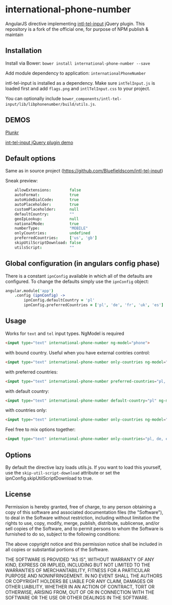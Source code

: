 international-phone-number
==========================

AngularJS directive implementing [intl-tel-input](https://github.com/Bluefieldscom/intl-tel-input) jQuery plugin.
This repository is a fork of the official one, for purpose of NPM publish & maintain

Installation
--
Install via Bower:
`bower install international-phone-number --save`

Add module dependency to application:
`internationalPhoneNumber`

intl-tel-input is installed as a dependency. Make sure `intTelInput.js` is loaded first and add `flags.png` and `intlTelInput.css` to your project.

You can optionally include `bower_components/intl-tel-input/lib/libphonenumber/build/utils.js`.

DEMOS
--
[Plunkr](http://plnkr.co/edit/DYyfGj?p=preview)

[int-tel-input jQuery plugin demo](http://jackocnr.com/intl-tel-input.html)


Default options
--
Same as in source project (https://github.com/Bluefieldscom/intl-tel-input)

Sneak preview:
```coffeescript
    allowExtensions:        false
    autoFormat:             true
    autoHideDialCode:       true
    autoPlaceholder:        true
    customPlaceholder:      null
    defaultCountry:         ""
    geoIpLookup:            null
    nationalMode:           true
    numberType:             "MOBILE"
    onlyCountries:          undefined
    preferredCountries:     ['us', 'gb']
    skipUtilScriptDownload: false
    utilsScript:            ""
```

Global configuration (in angulars config phase)
---
There is a constant `ipnConfig` available in which all of the defaults are configured.
To change the defaults simply use the `ipnConfig` object:
```coffeescript
angular.module('app')
    .config (ipnConfig) ->
        ipnConfig.defaultCountry = 'pl'
        ipnConfig.preferredCountries = ['pl', 'de', 'fr', 'uk', 'es']

```

Usage
---
Works for `text` and `tel` input types.
NgModel is required

```html
<input type="text" international-phone-number ng-model="phone">
```

with bound country. Useful when you have external contries control:
```html
<input type="text" international-phone-number only-countries ng-model="phone" country="country">
```

with preferred countries:
```html
<input type="text" international-phone-number preferred-countries="pl, de" ng-model="phone">
```

with default country:
```html
<input type="text" international-phone-number default-country="pl" ng-model="phone">
```

with countries only:
```html
<input type="text" international-phone-number only-countries ng-model="phone">
```

Feel free to mix options together:
```html
<input type="text" international-phone-number only-countries="pl, de, en, es" default-country="pl" preferred-countries="pl, de" ng-model="phone">
```

Options
---
By default the directive lazy loads utils.js. If you want to load this yourself, use the `skip-util-script-download` attribute or set the ipnConfig.skipUtilScriptDownload to true.


License
---
Permission is hereby granted, free of charge, to any person obtaining a copy of this software and associated documentation files (the "Software"), to deal in the Software without restriction, including without limitation the rights to use, copy, modify, merge, publish, distribute, sublicense, and/or sell copies of the Software, and to permit persons to whom the Software is furnished to do so, subject to the following conditions:

The above copyright notice and this permission notice shall be included in all copies or substantial portions of the Software.

THE SOFTWARE IS PROVIDED "AS IS", WITHOUT WARRANTY OF ANY KIND, EXPRESS OR IMPLIED, INCLUDING BUT NOT LIMITED TO THE WARRANTIES OF MERCHANTABILITY, FITNESS FOR A PARTICULAR PURPOSE AND NONINFRINGEMENT. IN NO EVENT SHALL THE AUTHORS OR COPYRIGHT HOLDERS BE LIABLE FOR ANY CLAIM, DAMAGES OR OTHER LIABILITY, WHETHER IN AN ACTION OF CONTRACT, TORT OR OTHERWISE, ARISING FROM, OUT OF OR IN CONNECTION WITH THE SOFTWARE OR THE USE OR OTHER DEALINGS IN THE SOFTWARE.
